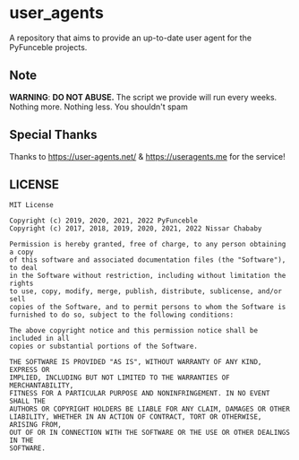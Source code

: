 # user_agents

A repository that aims to provide an up-to-date user agent for the PyFunceble
projects.

## Note

**WARNING**: **DO NOT ABUSE.**
The script we provide will run every weeks. Nothing more. Nothing less.
You shouldn't spam

## Special Thanks

Thanks to https://user-agents.net/ & https://useragents.me for the service!

## LICENSE

```
MIT License

Copyright (c) 2019, 2020, 2021, 2022 PyFunceble
Copyright (c) 2017, 2018, 2019, 2020, 2021, 2022 Nissar Chababy

Permission is hereby granted, free of charge, to any person obtaining a copy
of this software and associated documentation files (the "Software"), to deal
in the Software without restriction, including without limitation the rights
to use, copy, modify, merge, publish, distribute, sublicense, and/or sell
copies of the Software, and to permit persons to whom the Software is
furnished to do so, subject to the following conditions:

The above copyright notice and this permission notice shall be included in all
copies or substantial portions of the Software.

THE SOFTWARE IS PROVIDED "AS IS", WITHOUT WARRANTY OF ANY KIND, EXPRESS OR
IMPLIED, INCLUDING BUT NOT LIMITED TO THE WARRANTIES OF MERCHANTABILITY,
FITNESS FOR A PARTICULAR PURPOSE AND NONINFRINGEMENT. IN NO EVENT SHALL THE
AUTHORS OR COPYRIGHT HOLDERS BE LIABLE FOR ANY CLAIM, DAMAGES OR OTHER
LIABILITY, WHETHER IN AN ACTION OF CONTRACT, TORT OR OTHERWISE, ARISING FROM,
OUT OF OR IN CONNECTION WITH THE SOFTWARE OR THE USE OR OTHER DEALINGS IN THE
SOFTWARE.
```

